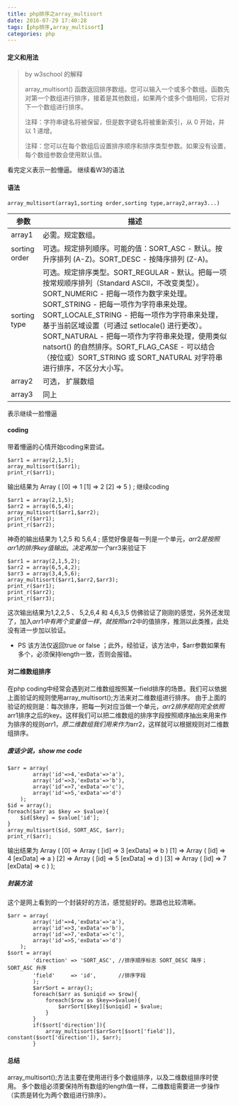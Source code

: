 ```yaml
---
title: php排序之array_multisort
date: 2016-07-29 17:40:28
tags: [php排序,array_multisort]
categories: php
---
```

#### 定义和用法
> by w3school 的解释
>
> array_multisort() 函数返回排序数组。您可以输入一个或多个数组。函数先对第一个数组进行排序，接着是其他数组，如果两个或多个值相同，它将对下一个数组进行排序。
>
> 注释：字符串键名将被保留，但是数字键名将被重新索引，从 0 开始，并以 1 递增。
>
> 注释：您可以在每个数组后设置排序顺序和排序类型参数。如果没有设置，每个数组参数会使用默认值。

看完定义表示一脸懵逼。
继续看W3的语法
#### 语法
```
array_multisort(array1,sorting order,sorting type,array2,array3...)
```

参数 | 描述
---|---
array1 | 	必需。规定数组。
sorting order | 可选。规定排列顺序。可能的值：SORT_ASC - 默认。按升序排列 (A-Z)。SORT_DESC - 按降序排列 (Z-A)。
sorting type | 	可选。规定排序类型。SORT_REGULAR - 默认。把每一项按常规顺序排列（Standard ASCII，不改变类型）。SORT_NUMERIC - 把每一项作为数字来处理。SORT_STRING - 把每一项作为字符串来处理。SORT_LOCALE_STRING - 把每一项作为字符串来处理，基于当前区域设置（可通过 setlocale() 进行更改）。SORT_NATURAL - 把每一项作为字符串来处理，使用类似 natsort() 的自然排序。SORT_FLAG_CASE - 可以结合（按位或）SORT_STRING 或 SORT_NATURAL 对字符串进行排序，不区分大小写。
array2 | 可选， 扩展数组
array3 | 同上

表示继续一脸懵逼

#### coding 
带着懵逼的心情开始coding来尝试。

```
$arr1 = array(2,1,5);
array_multisort($arr1); 
print_r($arr1);
```
输出结果为 Array ( [0] => 1 [1] => 2 [2] => 5 ) ;
继续coding

```
$arr1 = array(2,1,5);
$arr2 = array(6,5,4);
array_multisort($arr1,$arr2); 
print_r($arr1);
print_r($arr2);
```
神奇的输出结果为 1,2,5 和 5,6,4 ;
感觉好像是每一列是一个单元，$arr2是按照arr1的排序key值输出。决定再加一个$arr3来验证下

```
$arr1 = array(2,1,5,2);
$arr2 = array(6,5,4,2);
$arr3 = array(3,4,5,6);
array_multisort($arr1,$arr2,$arr3); 
print_r($arr1);
print_r($arr2);
print_r($arr3);
```
这次输出结果为1,2,2,5  、 5,2,6,4 和 4,6,3,5
仿佛验证了刚刚的感觉，另外还发现了，加入$arr1中有两个变量值一样，就按照$arr2中的值排序，推测以此类推，此处没有进一步加以验证。
* PS 该方法仅返回true or false         ；此外，经验证，该方法中，$arr参数如果有多个，必须保持length一致，否则会报错。

#### 对二维数组排序
在php coding中经常会遇到对二维数组按照某一field排序的场景。我们可以依据上面验证的规则使用array_multisort();方法来对二维数组进行排序。
由于上面的验证的规则是：每次排序，把每一列对应当做一个单元，$arr2排序规则完全依照$arr1排序之后的key。这样我们可以把二维数组的排序字段按照顺序抽出来用来作为排序的规则$arr1 ，原二维数组我们用来作为$arr2，这样就可以根据规则对二维数组排序。
##### 废话少说，show me code

```
$arr = array(  
        array('id'=>4,'exData'=>'a'),  
        array('id'=>3,'exData'=>'b'),  
        array('id'=>7,'exData'=>'c'),
        array('id'=>5,'exData'=>'d')  
    );
$id = array();
foreach($arr as $key => $value){
    $id[$key] = $value['id'];
}       
array_multisort($id, SORT_ASC, $arr);
print_r($arr);
```
输出结果为
Array ( 
    [0] => Array ( [id] => 3 [exData] => b ) 
    [1] => Array ( [id] => 4 [exData] => a ) 
    [2] => Array ( [id] => 5 [exData] => d ) 
    [3] => Array ( [id] => 7 [exData] => c ) 
);
##### 封装方法
这个是网上看到的一个封装好的方法，感觉挺好的。思路也比较清晰。

```
$arr = array(  
        array('id'=>4,'exData'=>'a'),  
        array('id'=>3,'exData'=>'b'),  
        array('id'=>7,'exData'=>'c'),
        array('id'=>5,'exData'=>'d')  
    );
$sort = array(  
        'direction' => 'SORT_ASC', //排序顺序标志 SORT_DESC 降序；SORT_ASC 升序  
        'field'     => 'id',       //排序字段  
		);  
		$arrSort = array();  
		foreach($arr as $uniqid => $row){  
		    foreach($row as $key=>$value){  
		        $arrSort[$key][$uniqid] = $value;  
		    }  
		}  
		if($sort['direction']){  
		    array_multisort($arrSort[$sort['field']], constant($sort['direction']), $arr);  
		} 
```
#### 总结
array_multisort();方法主要在使用进行多个数组排序，以及二维数组排序时使用。
多个数组必须要保持所有数组的length值一样，二维数组需要进一步操作（实质是转化为两个数组进行排序）。
